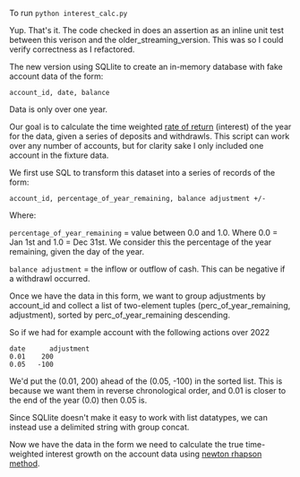 To run `python interest_calc.py`

Yup. That's it. The code checked in does an assertion as an inline unit test between this verison and the older_streaming_version. This was so I could verify
correctness as I refactored.

The new version using SQLlite to create an in-memory database with fake account data of the form:

`account_id, date, balance`

Data is only over one year.

Our goal is to calculate the time weighted [rate of return](https://www.investopedia.com/terms/t/time-weightedror.asp#:~:text=The%20time%2Dweighted%20rate%20of,inflows%20and%20outflows%20of%20money.) (interest) of the year for the data, given a series of deposits and withdrawls. This script can work over any number of
accounts, but for clarity sake I only included one account in the fixture data.

We first use SQL to transform this dataset into a series of records of the form:

`account_id, percentage_of_year_remaining, balance adjustment +/-`

Where:

`percentage_of_year_remaining` = value between 0.0 and 1.0. Where 0.0 = Jan 1st and 1.0 = Dec 31st. We consider this the percentage of the year remaining, given the day of the year.

`balance adjustment` = the inflow or outflow of cash. This can be negative if a withdrawl occurred.

Once we have the data in this form, we want to group adjustments by account_id and collect a list of
two-element tuples (perc_of_year_remaining, adjustment), sorted by perc_of_year_remaining descending.

So if we had for example account with the following actions over 2022
```
date      adjustment
0.01    200
0.05   -100
```

We'd put the (0.01, 200) ahead of the (0.05, -100) in the sorted list. This is because we want them in reverse chronological order, and 0.01 is closer to the end of the year (0.0) then 0.05 is.

Since SQLlite doesn't make it easy to work with list datatypes, we can instead use a delimited string with group concat.

Now we have the data in the form we need to calculate the true time-weighted interest growth on the account data using [newton rhapson method](http://www.sosmath.com/calculus/diff/der07/der07.html).